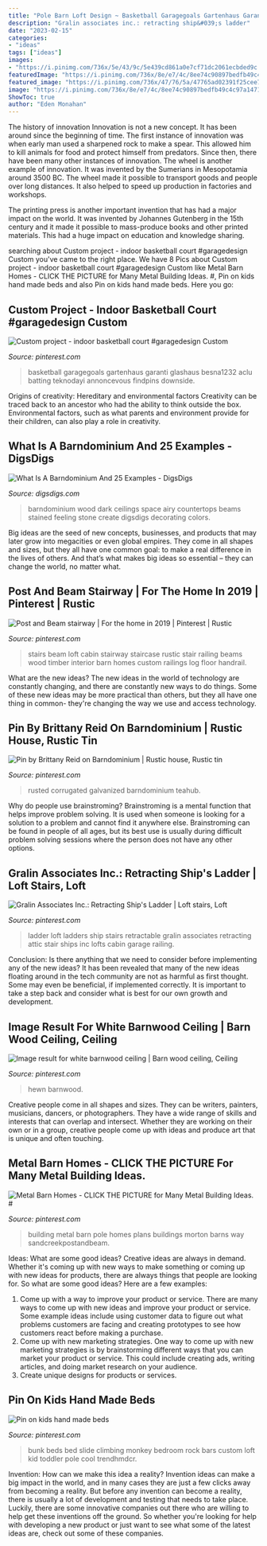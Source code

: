 ```yaml
---
title: "Pole Barn Loft Design ~ Basketball Garagegoals Gartenhaus Garanti Glashaus Besna1232 Aclu Batting Teknodayi Annoncevous Findpins Downside"
description: "Gralin associates inc.: retracting ship&#039;s ladder"
date: "2023-02-15"
categories:
- "ideas"
tags: ["ideas"]
images:
- "https://i.pinimg.com/736x/5e/43/9c/5e439cd861a0e7cf71dc2061ecbded9c.jpg"
featuredImage: "https://i.pinimg.com/736x/8e/e7/4c/8ee74c90897bedfb49c4c97a14719419.jpg"
featured_image: "https://i.pinimg.com/736x/47/76/5a/47765ad02391f25cee7f260b49f985c7.jpg"
image: "https://i.pinimg.com/736x/8e/e7/4c/8ee74c90897bedfb49c4c97a14719419.jpg"
ShowToc: true
author: "Eden Monahan"
---
```



The history of innovation
Innovation is not a new concept. It has been around since the beginning of time. The first instance of innovation was when early man used a sharpened rock to make a spear. This allowed him to kill animals for food and protect himself from predators. Since then, there have been many other instances of innovation.
The wheel is another example of innovation. It was invented by the Sumerians in Mesopotamia around 3500 BC. The wheel made it possible to transport goods and people over long distances. It also helped to speed up production in factories and workshops.

The printing press is another important invention that has had a major impact on the world. It was invented by Johannes Gutenberg in the 15th century and it made it possible to mass-produce books and other printed materials. This had a huge impact on education and knowledge sharing.

	

		
searching about Custom project - indoor basketball court #garagedesign Custom you've came to the right place. We have 8 Pics about Custom project - indoor basketball court #garagedesign Custom like Metal Barn Homes - CLICK THE PICTURE for Many Metal Building Ideas. #, Pin on kids hand made beds and also Pin on kids hand made beds. Here you go:
		
    
## Custom Project - Indoor Basketball Court #garagedesign Custom

<img loading=lazy src="https://i.pinimg.com/736x/47/76/5a/47765ad02391f25cee7f260b49f985c7.jpg" onerror="this.onerror=null;this.src='https://tse1.mm.bing.net/th?id=OIP.sQiGZh2-GHGgEO5EsD5U9wHaNK&amp;pid=15.1';" alt="Custom project - indoor basketball court #garagedesign Custom">

_Source: pinterest.com_

>basketball garagegoals gartenhaus garanti glashaus besna1232 aclu batting teknodayi annoncevous findpins downside. 

	

Origins of creativity: Hereditary and environmental factors
Creativity can be traced back to an ancestor who had the ability to think outside the box. Environmental factors, such as what parents and environment provide for their children, can also play a role in creativity.

    
## What Is A Barndominium And 25 Examples - DigsDigs

<img loading=lazy src="https://www.digsdigs.com/photos/2019/07/26-a-barndominium-with-dark-stained-wood-and-stone-countertops-high-ceilings-with-beams-create-an-airy-feeling-in-the-space.jpg" onerror="this.onerror=null;this.src='https://tse4.mm.bing.net/th?id=OIP.qAjDPUiFNQ5Y-X6hRxDRQQAAAA&amp;pid=15.1';" alt="What Is A Barndominium And 25 Examples - DigsDigs">

_Source: digsdigs.com_

>barndominium wood dark ceilings space airy countertops beams stained feeling stone create digsdigs decorating colors. 

	

Big ideas are the seed of new concepts, businesses, and products that may later grow into megacities or even global empires. They come in all shapes and sizes, but they all have one common goal: to make a real difference in the lives of others. And that’s what makes big ideas so essential – they can change the world, no matter what.

    
## Post And Beam Stairway | For The Home In 2019 | Pinterest | Rustic

<img loading=lazy src="https://i.pinimg.com/736x/42/bb/b5/42bbb52ea8583ddcc610f31a16db133f--cabin-loft-cabin-stairs.jpg?b=t" onerror="this.onerror=null;this.src='https://tse2.mm.bing.net/th?id=OIP.KCGT5J9_mwnplVrAOxHYMQHaLH&amp;pid=15.1';" alt="Post and Beam stairway | For the home in 2019 | Pinterest | Rustic">

_Source: pinterest.com_

>stairs beam loft cabin stairway staircase rustic stair railing beams wood timber interior barn homes custom railings log floor handrail. 

	

What are the new ideas?
The new ideas in the world of technology are constantly changing, and there are constantly new ways to do things. Some of these new ideas may be more practical than others, but they all have one thing in common- they're changing the way we use and access technology.

    
## Pin By Brittany Reid On Barndominium | Rustic House, Rustic Tin

<img loading=lazy src="https://i.pinimg.com/736x/5e/43/9c/5e439cd861a0e7cf71dc2061ecbded9c.jpg" onerror="this.onerror=null;this.src='https://tse1.mm.bing.net/th?id=OIP.kYvYacbE07Ae5uSnrRqjKQHaLN&amp;pid=15.1';" alt="Pin by Brittany Reid on Barndominium | Rustic house, Rustic tin">

_Source: pinterest.com_

>rusted corrugated galvanized barndominium teahub. 

	

Why do people use brainstroming?
Brainstroming is a mental function that helps improve problem solving. It is used when someone is looking for a solution to a problem and cannot find it anywhere else. Brainstroming can be found in people of all ages, but its best use is usually during difficult problem solving sessions where the person does not have any other options.

    
## Gralin Associates Inc.: Retracting Ship&#039;s Ladder | Loft Stairs, Loft

<img loading=lazy src="https://i.pinimg.com/736x/6f/73/da/6f73da5df1c7fc06539cc4c093c417e3.jpg" onerror="this.onerror=null;this.src='https://tse3.mm.bing.net/th?id=OIP.J9dI2vAfKgC8rjWtrph-0gHaNI&amp;pid=15.1';" alt="Gralin Associates Inc.: Retracting Ship&#039;s Ladder | Loft stairs, Loft">

_Source: pinterest.com_

>ladder loft ladders ship stairs retractable gralin associates retracting attic stair ships inc lofts cabin garage railing. 

	

Conclusion: Is there anything that we need to consider before implementing any of the new ideas?
It has been revealed that many of the new ideas floating around in the tech community are not as harmful as first thought. Some may even be beneficial, if implemented correctly. It is important to take a step back and consider what is best for our own growth and development.

    
## Image Result For White Barnwood Ceiling | Barn Wood Ceiling, Ceiling

<img loading=lazy src="https://i.pinimg.com/736x/8e/e7/4c/8ee74c90897bedfb49c4c97a14719419.jpg" onerror="this.onerror=null;this.src='https://tse4.mm.bing.net/th?id=OIP.Zwxi2Qa6bkKXbTQiU54QfgHaJ3&amp;pid=15.1';" alt="Image result for white barnwood ceiling | Barn wood ceiling, Ceiling">

_Source: pinterest.com_

>hewn barnwood. 

	

Creative people come in all shapes and sizes. They can be writers, painters, musicians, dancers, or photographers. They have a wide range of skills and interests that can overlap and intersect. Whether they are working on their own or in a group, creative people come up with ideas and produce art that is unique and often touching.

    
## Metal Barn Homes - CLICK THE PICTURE For Many Metal Building Ideas. #

<img loading=lazy src="https://i.pinimg.com/736x/80/79/7d/80797d91585405bd05e3661b968105ec.jpg" onerror="this.onerror=null;this.src='https://tse4.mm.bing.net/th?id=OIP.5F8P4W3c0CwyKhajMHB_-AHaLZ&amp;pid=15.1';" alt="Metal Barn Homes - CLICK THE PICTURE for Many Metal Building Ideas. #">

_Source: pinterest.com_

>building metal barn pole homes plans buildings morton barns way sandcreekpostandbeam. 

	

Ideas: What are some good ideas?
Creative ideas are always in demand. Whether it's coming up with new ways to make something or coming up with new ideas for products, there are always things that people are looking for. So what are some good ideas? Here are a few examples: 
1. Come up with a way to improve your product or service. There are many ways to come up with new ideas and improve your product or service. Some example ideas include using customer data to figure out what problems customers are facing and creating prototypes to see how customers react before making a purchase. 
2. Come up with new marketing strategies. One way to come up with new marketing strategies is by brainstorming different ways that you can market your product or service. This could include creating ads, writing articles, and doing market research on your audience. 
3. Create unique designs for products or services.

    
## Pin On Kids Hand Made Beds

<img loading=lazy src="https://i.pinimg.com/736x/0b/36/43/0b364368418a956f1c2f07705576f365--monkey-bedroom-bunk-bed-with-slide.jpg" onerror="this.onerror=null;this.src='https://tse3.mm.bing.net/th?id=OIP.0FpqvJLBEQl61bUuu7cOygHaNK&amp;pid=15.1';" alt="Pin on kids hand made beds">

_Source: pinterest.com_

>bunk beds bed slide climbing monkey bedroom rock bars custom loft kid toddler pole cool trendhmdcr. 

	

Invention: How can we make this idea a reality?
Invention ideas can make a big impact in the world, and in many cases they are just a few clicks away from becoming a reality. 
But before any invention can become a reality, there is usually a lot of development and testing that needs to take place. 
Luckily, there are some innovative companies out there who are willing to help get these inventions off the ground. 
 So whether you're looking for help with developing a new product or just want to see what some of the latest ideas are, check out some of these companies.

